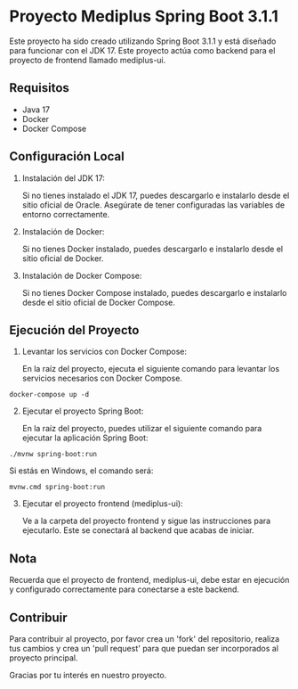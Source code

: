 # Proyecto Mediplus Spring Boot 3.1.1
Este proyecto ha sido creado utilizando Spring Boot 3.1.1 y está diseñado para funcionar con el JDK 17. Este proyecto actúa como backend para el proyecto de frontend llamado mediplus-ui.

## Requisitos
- Java 17
- Docker
- Docker Compose

## Configuración Local
1. Instalación del JDK 17:

    Si no tienes instalado el JDK 17, puedes descargarlo e instalarlo desde el sitio oficial de Oracle. Asegúrate de tener configuradas las variables de entorno correctamente.

2. Instalación de Docker:

    Si no tienes Docker instalado, puedes descargarlo e instalarlo desde el sitio oficial de Docker.

3. Instalación de Docker Compose:

    Si no tienes Docker Compose instalado, puedes descargarlo e instalarlo desde el sitio oficial de Docker Compose.

## Ejecución del Proyecto
1. Levantar los servicios con Docker Compose:

    En la raíz del proyecto, ejecuta el siguiente comando para levantar los servicios necesarios con Docker Compose.

```
docker-compose up -d
```

2. Ejecutar el proyecto Spring Boot:

    En la raíz del proyecto, puedes utilizar el siguiente comando para ejecutar la aplicación Spring Boot:

```
./mvnw spring-boot:run
```

Si estás en Windows, el comando será:

```
mvnw.cmd spring-boot:run
```

3. Ejecutar el proyecto frontend (mediplus-ui):

    Ve a la carpeta del proyecto frontend y sigue las instrucciones para ejecutarlo. Este se conectará al backend que acabas de iniciar.

## Nota
Recuerda que el proyecto de frontend, mediplus-ui, debe estar en ejecución y configurado correctamente para conectarse a este backend.

## Contribuir
Para contribuir al proyecto, por favor crea un 'fork' del repositorio, realiza tus cambios y crea un 'pull request' para que puedan ser incorporados al proyecto principal.

Gracias por tu interés en nuestro proyecto.
